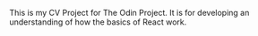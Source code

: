 This is my CV Project for The Odin Project. It is for developing an understanding of how the basics of React work.